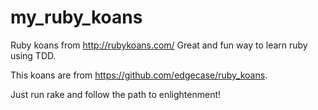 my_ruby_koans
=============

Ruby koans from http://rubykoans.com/
Great and fun way to learn ruby using TDD.

This koans are from https://github.com/edgecase/ruby_koans.

Just run rake and follow the path to enlightenment!
